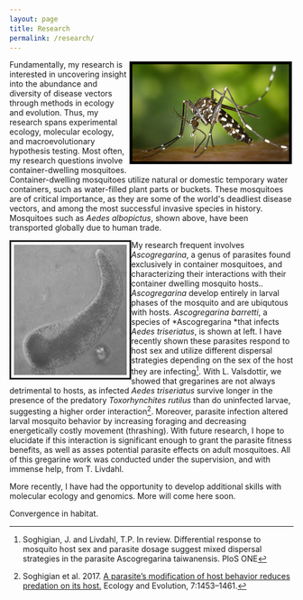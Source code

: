 ```yaml
---
layout: page
title: Research
permalink: /research/
---
```


<img align="right" src="https://github.com/jsoghigian/jsoghigian.github.io/blob/master/aealb_feeding.png?raw=true" style="border:5px solid black;margin:3px 3px 3px 3px"> Fundamentally, my research is interested in uncovering insight into the abundance and diversity of disease vectors through methods in ecology and evolution.  Thus, my research spans experimental ecology, molecular ecology, and macroevolutionary hypothesis testing. Most often, my research questions involve container-dwelling mosquitoes.  Container-dwelling mosquitoes utilize natural or domestic temporary water containers, such as water-filled plant parts or buckets. These mosquitoes are of critical importance, as they are some of the world's deadliest disease vectors, and among the most successful invasive species in history.  Mosquitoes such as *Aedes albopictus*, shown above, have been transported globally due to human trade.

<img align="left" src="https://github.com/jsoghigian/jsoghigian.github.io/blob/master/asco_bar.jpg?raw=true" style="padding:5px;" border="3"> My research frequent involves *Ascogregarina*, a genus of parasites found exclusively in container mosquitoes, and characterizing their interactions with their container dwelling mosquito hosts..  *Ascogregarina* develop entirely in larval phases of the mosquito and are ubiqutous with hosts.  *Ascogregarina barretti*, a species of *Ascogregarina *that infects *Aedes triseriatus*, is shown at left.  I have recently shown these parasites respond to host sex and utilize different dispersal strategies depending on the sex of the host they are infecting[^1].  With L. Valsdottir, we showed that gregarines are not always detrimental to hosts, as infected _Aedes triseriatus_ survive longer in the presence of the predatory _Toxorhynchites rutilus_ than do uninfected larvae, suggesting a higher order interaction[^2].  Moreover, parasite infection altered larval mosquito behavior by increasing foraging and decreasing energetically costly movement (thrashing). With future research, I hope to elucidate if this interaction is significant enough to grant the parasite fitness benefits, as well as asses potential parasite effects on adult mosquitoes.  All of this gregarine work was conducted under the supervision, and with immense help, from T. Livdahl.  
  
More recently, I have had the opportunity to develop additional skills with molecular ecology and genomics.  More will come here soon.

Convergence in habitat.

[^1]: Soghigian, J. and Livdahl, T.P. In review. Differential response to mosquito host sex and parasite dosage suggest mixed dispersal strategies in the parasite Ascogregarina taiwanensis. PloS ONE

[^2]: Soghigian et al. 2017. [A parasite’s modification of host behavior reduces predation on its host.](http://onlinelibrary.wiley.com/doi/10.1002/ece3.2748/full) Ecology and Evolution, 7:1453–1461.
